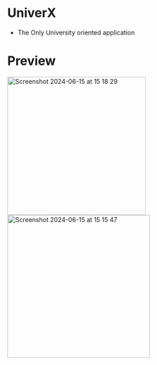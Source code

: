 # UniverX
- The Only University oriented application

# Preview
<img width="314" alt="Screenshot 2024-06-15 at 15 18 29" src="https://github.com/31b4/UniverX/assets/75566095/c5e4f8ac-f7cf-4dfe-affe-9b9e10afd133">
<img width="324" alt="Screenshot 2024-06-15 at 15 15 47" src="https://github.com/31b4/UniverX/assets/75566095/a060698d-6c56-467c-99af-562f53a45c08">
